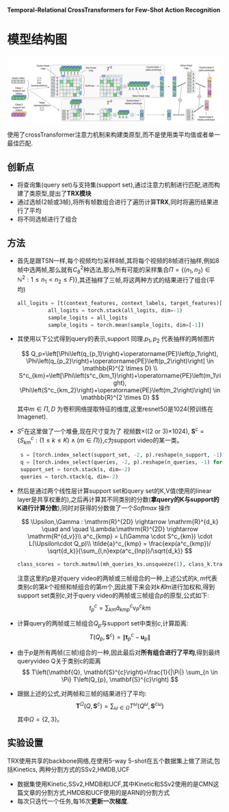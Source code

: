 **Temporal-Relational CrossTransformers for Few-Shot Action Recognition**

# 模型结构图

![\<img alt="" data-attachment-key="PGBUM4ZJ" width="1581" height="495" src="attachments/PGBUM4ZJ.png" ztype="zimage">](attachments/PGBUM4ZJ.png)

使用了crossTransformer注意力机制来构建类原型,而不是使用类平均值或者单一最佳匹配.

## 创新点

*   将查询集(query set)与支持集(support set),通过注意力机制进行匹配,进而构建了类原型,提出了**TRX模块**
*   通过选帧(2帧或3帧),将所有帧数组合进行了遍历计算**TRX**,同时将遍历结果进行了平均
*   将不同选帧进行了组合

## 方法

* 首先是跟TSN一样,每个视频均匀采样8帧,其将每个视频的8帧进行抽样,例如8帧中选两帧,那么就有$C^{2}_8$种选法,那么所有可能的采样集合$\left.\Pi=\left\{\left(n_1, n_2\right) \in \mathbb{N}^2: 1 \leq n_1<n_2 \leq F\right)\right\}$,其还抽样了三帧,将这两种方式的结果进行了组合(平均)

  ```python
  all_logits = [t(context_features, context_labels, target_features)['logits'] for t in self.transformers]
            all_logits = torch.stack(all_logits, dim=-1)
            sample_logits = all_logits 
            sample_logits = torch.mean(sample_logits, dim=[-1])
  ```

* 其使用以下公式得到query的表示,support 同理.$p_1,p_2$ 代表抽样的两帧图片

    $$
    Q_p=\left[\Phi\left(q_{p_1}\right)+\operatorname{PE}\left(p_1\right), \Phi\left(q_{p_2}\right)+\operatorname{PE}\left(p_2\right)\right] \in \mathbb{R}^{2 \times D} \\
    S^c_{km}=\left[\Phi\left(s^c_{km_1}\right)+\operatorname{PE}\left(m_1\right), \Phi\left(S^c_{km_2}\right)+\operatorname{PE}\left(m_2\right)\right] \in \mathbb{R}^{2 \times D}
    $$
    其中$m \in \Pi$$,D$ 为卷积网络提取特征的维度,这里resnet50是1024(预训练在Imagenet).

* $S^c$在这里做了一个堆叠,现在尺寸变为了 视频数$\times$((2 or 3)$\times$1024), $\mathbf{S}^{c}=\left\{S_{k m}^{c}:(1 \leq k \leq K) \wedge(m \in \Pi)\right\}$,$c$为support video的某一类。

  ```python
   s = [torch.index_select(support_set, -2, p).reshape(n_support, -1) for p in self.tuples]
   q = [torch.index_select(queries, -2, p).reshape(n_queries, -1) for p in self.tuples]#tuple为采样两帧的组合,格式为tensor([0,1])
   support_set = torch.stack(s, dim=-2)
   queries = torch.stack(q, dim=-2)
  ```

* 然后是通过两个线性层计算support set和query set的K,V值(使用的linear layer是共享权重的),之后再计算其不同类别的分数(**拿query的K与support的K进行计算分数**),同时对获得的分数做了一个$Softmax$ 操作

  $$
  \Upsilon,\Gamma : \mathrm{R}^{2D} \rightarrow \mathrm{R}^{d_k} \quad and \quad \Lambda:\mathrm{R}^{2D} \rightarrow \mathrm{R^{d_v}}\\
  a^c_{kmp} = L(\Gamma \cdot S^c_{km}) \cdot L(\Upsilon\cdot Q_p)\\
  \tilde{a}^c_{kmp} = \frac{exp(a^c_{kmp})/ \sqrt{d_k}}{\sum_{l,n}exp(a^c_{lnp})/\sqrt{d_k}}
  $$

  ```python
  class_scores = torch.matmul(mh_queries_ks.unsqueeze(1), class_k.transpose(-2,-1)) / math.sqrt(self.args.trans_linear_out_dim)
  ```

  注意这里的$p$是对query video的两帧或三帧组合的一种,上述公式的$k,m$代表类别$c$的第$k$个视频和帧组合的第$m$个,因此接下来会对$k和m$进行加权和,得到support set类别$c$,对于query video的两帧或三帧组合$p$的原型,公式如下:
  $$
  t^c_p = \sum_{km}\tilde{a}^c_{kmp}\mathrm{v}^c_P{km}
  $$

* 计算query的两帧或三帧组合$Q_p$与support set中类别$c$,计算距离:
    $$
    T\left(Q_{p}, \mathbf{S}^{c}\right)=\left\|\mathbf{t}_{p}^{c}-\mathbf{u}_{p}\right\|
    $$

*   由于$p$是所有两帧(三帧)组合的一种,因此最后对**所有组合进行了平均**,得到最终queryvideo Q关于类别c的距离
    $$
    T\left(\mathbf{Q}, \mathbf{S}^{c}\right)=\frac{1}{|\Pi|} \sum_{n \in \Pi} T\left(Q_{p}, \mathbf{S}^{c}\right)
    $$

- 跟据上述的公式,对两帧和三帧的结果进行了平均:
  $$
  \mathbf{T}^\Omega\left(Q, \mathbf{S}^{c}\right)= \sum_{\omega \in \Omega} T^\omega\left(Q^\omega, \mathbf{S}^{c\omega}\right)
  $$
  其中$\Omega = \{2,3\}$。 

## 实验设置

TRX使用共享的backbone网络,在使用5-way 5-shot在五个数据集上做了测试,包括Kinetics, 两种分割方式的SSv2,HMDB,UCF

*   数据集使用Kinetic,SSv2,HMDB和UCF,其中Kinetic和SSv2使用的是CMN这篇文章的分割方式,HMDB和UCF使用的是ARN的分割方式
*   每次只迭代一个任务,每16次**更新一次梯度**.
